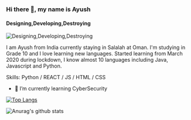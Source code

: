 ### Hi there 👋, my name is Ayush
#### Designing,Developing,Destroying
![Designing,Developing,Destroying](https://pbs.twimg.com/profile_banners/1322401234175799296/1609398579/1500x500)

I am Ayush from India currently staying in Salalah at Oman. I'm studying in Grade 10 and I love learning new languages. Started learning from March 2020 during lockdown, I know almost 10 languages including Java, Javascript and Python. 

Skills: Python / REACT / JS / HTML / CSS

- 🌱 I’m currently learning CyberSecurity 
  

[![Top Langs](https://github-readme-stats.vercel.app/api/top-langs/?username=ayushraj10)](https://github.com/anuraghazra/github-readme-stats)

![Anurag's github stats](https://github-readme-stats.vercel.app/api?username=ayushraj10&bg_color=30,e96443,904e95&title_color=fff&text_color=fff)
